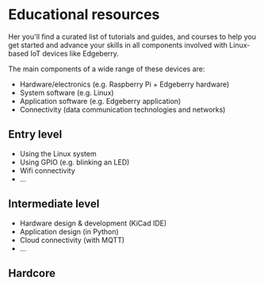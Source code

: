 # Educational resources
Her you'll find a curated list of tutorials and guides, and courses to help you get started and advance your skills in all components involved with Linux-based IoT devices like Edgeberry.

The main components of a wide range of these devices are:
- Hardware/electronics (e.g. Raspberry Pi + Edgeberry hardware)
- System software (e.g. Linux)
- Application software (e.g. Edgeberry application)
- Connectivity (data communication technologies and networks)

## Entry level
- Using the Linux system
- Using GPIO (e.g. blinking an LED)
- Wifi connectivity
- ...

## Intermediate level
- Hardware design & development (KiCad IDE)
- Application design (in Python)
- Cloud connectivity (with MQTT)
- ...

## Hardcore 